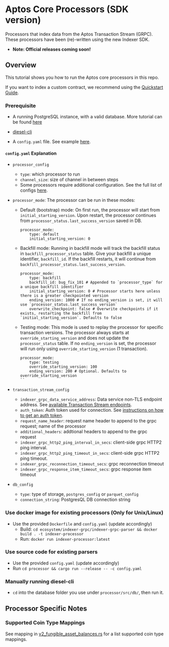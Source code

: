 # Aptos Core Processors (SDK version)
Processors that index data from the Aptos Transaction Stream (GRPC). These processors have been (re)-written using the new Indexer SDK.

- **Note: Official releases coming soon!**

## Overview
This tutorial shows you how to run the Aptos core processors in this repo.

If you want to index a custom contract, we recommend using the [Quickstart Guide](https://aptos.dev/en/build/indexer/indexer-sdk/quickstart).

### Prerequisite

- A running PostgreSQL instance, with a valid database. More tutorial can be
  found [here](https://github.com/aptos-labs/aptos-core/tree/main/crates/indexer#postgres)

- [diesel-cli](https://diesel.rs/guides/getting-started)

- A `config.yaml` file. See example [here](./processor/example-config.yaml).

#### `config.yaml` Explanation

- `processor_config`
    - `type`: which processor to run
    - `channel_size`: size of channel in between steps
    - Some processors require additional configuration. See the full list of configs [here](./processor/src/config/processor_config.rs#L102).

- `processor_mode`: The processor can be run in these modes:
    - Default (bootstrap) mode: On first run, the processor will start from `initial_starting_version`. Upon restart, the processor continues from `processor_status.last_success_version` saved in DB. 
        ```
        processor_mode:
            type: default
            initial_starting_version: 0
        ```
    - Backfill mode: Running in backfill mode will track the backfill status in `backfill_processor_status` table. Give your backfill a unique identifier, `backfill_id`. If the backfill restarts, it will continue from `backfill_processor_status.last_success_version`. 
        ```
        processor_mode:
            type: backfill
            backfill_id: bug_fix_101 # Appended to `processor_type` for a unique backfill identifier
            initial_starting_version: 0 # Processor starts here unless there is a greater checkpointed version
            ending_version: 1000 # If no ending_version is set, it will use `processor_status.last_success_version`
            overwrite_checkpoint: false # Overwrite checkpoints if it exists, restarting the backfill from `initial_starting_version`. Defaults to false
        ```
    - Testing mode: This mode is used to replay the processor for specific transaction versions. The processor always starts at `override_starting_version` and does not update the `processor_status` table. If no `ending_version` is set, the processor will run only using `override_starting_version` (1 transaction).
        ```
        processor_mode:
            type: testing
            override_starting_version: 100
            ending_version: 200 # Optional. Defaults to override_starting_version
        ``

- `transaction_stream_config`
    - `indexer_grpc_data_service_address`: Data service non-TLS endpoint address. See [available Transaction Stream endpoints](https://aptos.dev/en/build/indexer/txn-stream/aptos-hosted-txn-stream).
    - `auth_token`: Auth token used for connection. See [instructions on how to get an auth token](https://aptos.dev/en/build/indexer/txn-stream/aptos-hosted-txn-stream).
    - `request_name_header`: request name header to append to the grpc request; name of the processor
    - `additional_headers`: addtional headers to append to the grpc request
    - `indexer_grpc_http2_ping_interval_in_secs`: client-side grpc HTTP2 ping interval.
    - `indexer_grpc_http2_ping_timeout_in_secs`: client-side grpc HTTP2 ping timeout.
    - `indexer_grpc_reconnection_timeout_secs`: grpc reconnection timeout
    - `indexer_grpc_response_item_timeout_secs`: grpc response item timeout
   
- `db_config`
    - `type`: type of storage, `postgres_config` or `parquet_config`
    - `connection_string`: PostgresQL DB connection string


### Use docker image for existing processors (Only for **Unix/Linux**)

- Use the provided `Dockerfile` and `config.yaml` (update accordingly)
    - Build: `cd ecosystem/indexer-grpc/indexer-grpc-parser && docker build . -t indexer-processor`
    - Run: `docker run indexer-processor:latest`

### Use source code for existing parsers

- Use the provided `config.yaml` (update accordingly)
- Run `cd processor && cargo run --release -- -c config.yaml`


### Manually running diesel-cli
- `cd` into the database folder you use under `processor/src/db/`, then run it.

## Processor Specific Notes

### Supported Coin Type Mappings
See mapping in [v2_fungible_asset_balances.rs](https://github.com/aptos-labs/aptos-indexer-processors/blob/main/rust/processor/src/db/common/models/fungible_asset_models/v2_fungible_asset_balances.rs#L40) for a list supported coin type mappings.
